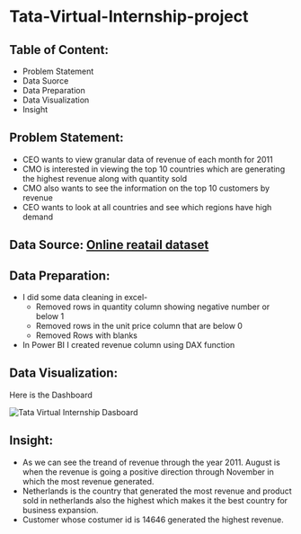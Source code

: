 # Tata-Virtual-Internship-project

## Table of Content:
+ Problem Statement
+ Data Suorce
+ Data Preparation
+ Data Visualization
+ Insight

## Problem Statement:
+ CEO wants to view granular data of revenue of each month for 2011
+ CMO is interested in viewing the top 10 countries which are generating the highest revenue along with quantity sold
+ CMO also wants to see the information on the top 10 customers by revenue
+ CEO wants to look at all countries and see which regions have high demand

## Data Source: [Online reatail dataset](https://github.com/Ananya-Foujdar05/Tata-Virtual-Internship-project/blob/main/Online%20Retail%20Data%20Set%20-.xlsx)

## Data Preparation:
+ I did some data cleaning in excel-
    - Removed rows in quantity column showing negative number or below 1
    - Removed rows in the unit price column that are below 0
    - Removed Rows with blanks 
 + In Power BI I created revenue column using DAX function

## Data Visualization:
Here is the Dashboard

![Tata Virtual Internship Dasboard](https://github.com/Ananya-Foujdar05/Tata-Virtual-Internship-project/assets/140806083/2621a07b-2214-458e-998d-dda7a0e9a1d9)

## Insight:
+ As we can see the treand of revenue through the year 2011. August is when the revenue is going a positive direction through November in which the most revenue generated.
+ Netherlands is the country that generated the most revenue and product sold in netherlands also the highest which makes it the best country for business expansion.
+ Customer whose costumer id is 14646 generated the highest revenue.  
